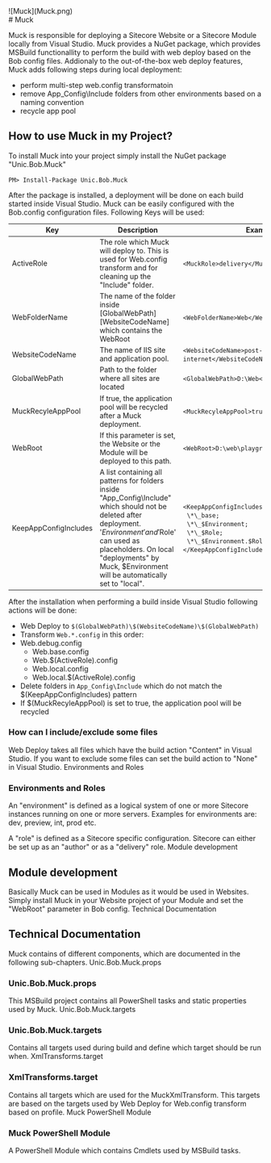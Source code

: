 <div class="chapterlogo">![Muck](Muck.png)</div>
# Muck

Muck is responsible for deploying a Sitecore Website or a Sitecore Module locally from Visual Studio. Muck provides a NuGet package, which provides MSBuild functionallity to perform the build with web deploy based on the Bob config files. Addionaly to the out-of-the-box web deploy features, Muck adds following steps during local deployment:

* perform multi-step web.config transformatoin
* remove App_Config\Include folders from other environments based on a naming convention
* recycle app pool


## How to use Muck in my Project?

To install Muck into your project simply install the NuGet package "Unic.Bob.Muck"

    PM> Install-Package Unic.Bob.Muck

After the package is installed, a deployment will be done on each build started inside Visual Studio. Muck can be easily configured with the Bob.config configuration files. Following Keys will be used:

| Key | Description | Example | Default |
| --- | --- | --- | --- |
| ActiveRole |	The role which Muck will deploy to. This is used for Web.config transform and for cleaning up the "Include" folder.	| `<MuckRole>delivery</MuckRole>` |  |
| WebFolderName |	The name of the folder inside [GlobalWebPath]\[WebsiteCodeName] which contains the WebRoot	| `<WebFolderName>Web</WebFolderName>` |  |
| WebsiteCodeName |	The name of IIS site and application pool. | `<WebsiteCodeName>post-internet</WebsiteCodeName>` |  |
| GlobalWebPath |	Path to the folder where all sites are located |	`<GlobalWebPath>D:\Web</GlobalWebPath>`	 |  |
| MuckRecyleAppPool |	If true, the application pool will be recycled after a Muck deployment.	| `<MuckRecyleAppPool>true</MuckRecyleAppPool>` |	false |
| WebRoot |	If this parameter is set, the Website or the Module will be deployed to this path.	| `<WebRoot>D:\web\playground-demo</WebRoot>` |	GlobalWebPath + WebsiteCodeName + WebFolderName |
| KeepAppConfigIncludes | A list containing all patterns for folders inside "App\_Config\Include" which should not be deleted after deployment. '$Environment' and '$Role' can used as placeholders. On local "deployments" by Muck, $Environment will be automatically set to "local". | `<KeepAppConfigIncludes>`<br>&nbsp;&nbsp;`\*\_base;`<br>&nbsp;&nbsp;`\*\_$Environment;`<br>&nbsp;&nbsp;`\*\_$Role;`<br>&nbsp;&nbsp;`\*\_$Environment.$Role`<br>`</KeepAppConfigIncludes>` | &nbsp; |

After the installation when performing a build inside Visual Studio following actions will be done:
* Web Deploy to `$(GlobalWebPath)\$(WebsiteCodeName)\$(GlobalWebPath)`
* Transform `Web.*.config` in this order:
* Web.debug.config
    * Web.base.config
    * Web.$(ActiveRole).config
    * Web.local.config
    * Web.local.$(ActiveRole).config
* Delete folders in `App_Config\Include` which do not match the $(KeepAppConfigIncludes) pattern
* If $(MuckRecyleAppPool) is set to true, the application pool will be recycled


### How can I include/exclude some files

Web Deploy takes all files which have the build action "Content" in Visual Studio. If you want to exclude some files can set the build action to "None" in Visual Studio.
Environments and Roles


### Environments and Roles

An "environment" is defined as a logical system of one or more Sitecore instances running on one or more servers. Examples for environments are: dev, preview, int, prod etc.

A "role" is defined as a Sitecore specific configuration. Sitecore can either be set up as an "author" or as a "delivery" role.
Module development


## Module development

Basically Muck can be used in Modules as it would be used in Websites. Simply install Muck in your Website project of your Module and set the "WebRoot" parameter in Bob config.
Technical Documentation


## Technical Documentation

Muck contains of different components, which are documented in the following sub-chapters.
Unic.Bob.Muck.props


### Unic.Bob.Muck.props

This MSBuild project contains all PowerShell tasks and static properties used by Muck.
Unic.Bob.Muck.targets


### Unic.Bob.Muck.targets

Contains all targets used during  build  and define which target should be run when.
XmlTransforms.target


### XmlTransforms.target

Contains all targets which are used for the MuckXmlTransform. This targets are based on the targets used by Web Deploy for Web.config transform  based on profile.
Muck PowerShell Module


### Muck PowerShell Module

A PowerShell Module which contains Cmdlets used by MSBuild tasks.
